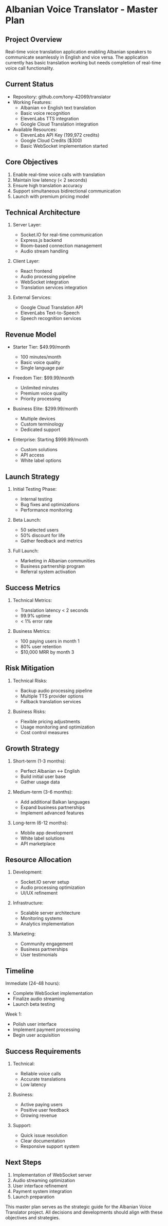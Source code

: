 # Albanian Voice Translator - Master Plan

## Project Overview
Real-time voice translation application enabling Albanian speakers to communicate seamlessly in English and vice versa. The application currently has basic translation working but needs completion of real-time voice call functionality.

## Current Status
- Repository: github.com/tony-42069/translator
- Working Features:
  - Albanian ↔ English text translation
  - Basic voice recognition
  - ElevenLabs TTS integration
  - Google Cloud Translation integration
- Available Resources:
  - ElevenLabs API Key (199,972 credits)
  - Google Cloud Credits ($300)
  - Basic WebSocket implementation started

## Core Objectives
1. Enable real-time voice calls with translation
2. Maintain low latency (< 2 seconds)
3. Ensure high translation accuracy
4. Support simultaneous bidirectional communication
5. Launch with premium pricing model

## Technical Architecture
1. Server Layer:
   - Socket.IO for real-time communication
   - Express.js backend
   - Room-based connection management
   - Audio stream handling

2. Client Layer:
   - React frontend
   - Audio processing pipeline
   - WebSocket integration
   - Translation services integration

3. External Services:
   - Google Cloud Translation API
   - ElevenLabs Text-to-Speech
   - Speech recognition services

## Revenue Model
- Starter Tier: $49.99/month
  - 100 minutes/month
  - Basic voice quality
  - Single language pair

- Freedom Tier: $99.99/month
  - Unlimited minutes
  - Premium voice quality
  - Priority processing

- Business Elite: $299.99/month
  - Multiple devices
  - Custom terminology
  - Dedicated support

- Enterprise: Starting $999.99/month
  - Custom solutions
  - API access
  - White label options

## Launch Strategy
1. Initial Testing Phase:
   - Internal testing
   - Bug fixes and optimizations
   - Performance monitoring

2. Beta Launch:
   - 50 selected users
   - 50% discount for life
   - Gather feedback and metrics

3. Full Launch:
   - Marketing in Albanian communities
   - Business partnership program
   - Referral system activation

## Success Metrics
1. Technical Metrics:
   - Translation latency < 2 seconds
   - 99.9% uptime
   - < 1% error rate

2. Business Metrics:
   - 100 paying users in month 1
   - 80% user retention
   - $10,000 MRR by month 3

## Risk Mitigation
1. Technical Risks:
   - Backup audio processing pipeline
   - Multiple TTS provider options
   - Fallback translation services

2. Business Risks:
   - Flexible pricing adjustments
   - Usage monitoring and optimization
   - Cost control measures

## Growth Strategy
1. Short-term (1-3 months):
   - Perfect Albanian ↔ English
   - Build initial user base
   - Gather usage data

2. Medium-term (3-6 months):
   - Add additional Balkan languages
   - Expand business partnerships
   - Implement advanced features

3. Long-term (6-12 months):
   - Mobile app development
   - White label solutions
   - API marketplace

## Resource Allocation
1. Development:
   - Socket.IO server setup
   - Audio processing optimization
   - UI/UX refinement

2. Infrastructure:
   - Scalable server architecture
   - Monitoring systems
   - Analytics implementation

3. Marketing:
   - Community engagement
   - Business partnerships
   - User testimonials

## Timeline
Immediate (24-48 hours):
- Complete WebSocket implementation
- Finalize audio streaming
- Launch beta testing

Week 1:
- Polish user interface
- Implement payment processing
- Begin user acquisition

## Success Requirements
1. Technical:
   - Reliable voice calls
   - Accurate translations
   - Low latency

2. Business:
   - Active paying users
   - Positive user feedback
   - Growing revenue

3. Support:
   - Quick issue resolution
   - Clear documentation
   - Responsive support system

## Next Steps
1. Implementation of WebSocket server
2. Audio streaming optimization
3. User interface refinement
4. Payment system integration
5. Launch preparation

This master plan serves as the strategic guide for the Albanian Voice Translator project. All decisions and developments should align with these objectives and strategies.